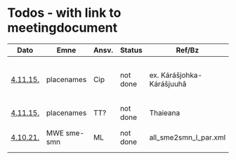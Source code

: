# Todos - with link to meetingdocument 


|   Dato | Emne | Ansv. | Status | Ref/Bz | Kommentar
| --- | --- | --- | --- | --- | --- 
|  [4.11.15.](../../admin/giellatekno/151104.html) | placenames | Cip | not done | ex. Kárášjohka-Kárášjuuhâ |  PÄIKKINOOMAH_LOPÂLÂŠ_já\ puoh\ majemuš.doc, plukke ut par ved hjelp av nordsamiske navn som finnes i sme-propernouns.lexc
|  [4.11.15.](../../admin/giellatekno/151104.html) | placenames | TT?  | not done | Thaieana | international names: translation of appellative  
|  [4.10.21.](../../admin/giellatekno/151021.html) | MWE sme-smn | ML  | not done | all_sme2smn_l_par.xml | 146 of the sme-words are not in bidix, should be treated manually
